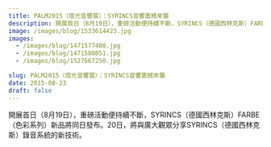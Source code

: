 ```yaml
---
title: PALM2015（燈光音響展）：SYRINCS音響震撼來襲
description: 開展首日（8月19日），重磅活動便持續不斷，SYRINCS（德國西林克斯）FARBE（色彩系列）新品將同日發布。20日，將與廣大觀眾分享SYRINCS（德國西林克斯）錄音系統的新技術。
image: /images/blog/1533614423.jpg
images: 
  - /images/blog/1471577480.jpg
  - /images/blog/1471580851.jpg
  - /images/blog/1527667250.jpg

slug: PALM2015（燈光音響展）：SYRINCS音響震撼來襲
date: 2015-08-23
draft: false
---
```


開展首日（8月19日），重磅活動便持續不斷，SYRINCS（德國西林克斯）FARBE（色彩系列）新品將同日發布。20日，將與廣大觀眾分享SYRINCS（德國西林克斯）錄音系統的新技術。	
